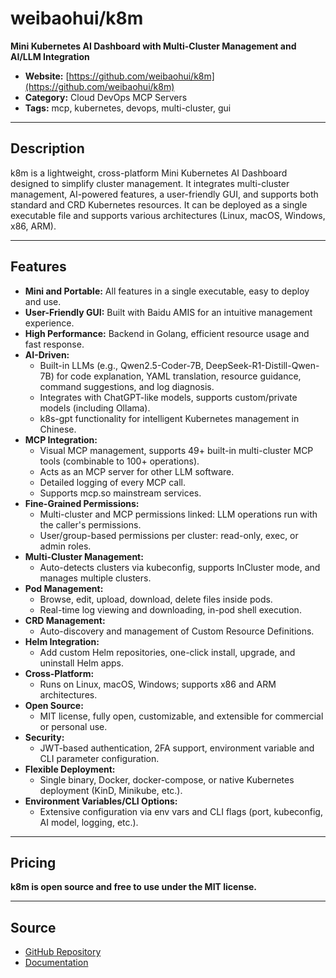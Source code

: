 # weibaohui/k8m

**Mini Kubernetes AI Dashboard with Multi-Cluster Management and AI/LLM Integration**

- **Website:** [https://github.com/weibaohui/k8m](https://github.com/weibaohui/k8m)
- **Category:** Cloud DevOps MCP Servers
- **Tags:** mcp, kubernetes, devops, multi-cluster, gui

---

## Description

k8m is a lightweight, cross-platform Mini Kubernetes AI Dashboard designed to simplify cluster management. It integrates multi-cluster management, AI-powered features, a user-friendly GUI, and supports both standard and CRD Kubernetes resources. It can be deployed as a single executable file and supports various architectures (Linux, macOS, Windows, x86, ARM).

---

## Features

- **Mini and Portable:** All features in a single executable, easy to deploy and use.
- **User-Friendly GUI:** Built with Baidu AMIS for an intuitive management experience.
- **High Performance:** Backend in Golang, efficient resource usage and fast response.
- **AI-Driven:**
  - Built-in LLMs (e.g., Qwen2.5-Coder-7B, DeepSeek-R1-Distill-Qwen-7B) for code explanation, YAML translation, resource guidance, command suggestions, and log diagnosis.
  - Integrates with ChatGPT-like models, supports custom/private models (including Ollama).
  - k8s-gpt functionality for intelligent Kubernetes management in Chinese.
- **MCP Integration:**
  - Visual MCP management, supports 49+ built-in multi-cluster MCP tools (combinable to 100+ operations).
  - Acts as an MCP server for other LLM software.
  - Detailed logging of every MCP call.
  - Supports mcp.so mainstream services.
- **Fine-Grained Permissions:**
  - Multi-cluster and MCP permissions linked: LLM operations run with the caller's permissions.
  - User/group-based permissions per cluster: read-only, exec, or admin roles.
- **Multi-Cluster Management:**
  - Auto-detects clusters via kubeconfig, supports InCluster mode, and manages multiple clusters.
- **Pod Management:**
  - Browse, edit, upload, download, delete files inside pods.
  - Real-time log viewing and downloading, in-pod shell execution.
- **CRD Management:**
  - Auto-discovery and management of Custom Resource Definitions.
- **Helm Integration:**
  - Add custom Helm repositories, one-click install, upgrade, and uninstall Helm apps.
- **Cross-Platform:**
  - Runs on Linux, macOS, Windows; supports x86 and ARM architectures.
- **Open Source:**
  - MIT license, fully open, customizable, and extensible for commercial or personal use.
- **Security:**
  - JWT-based authentication, 2FA support, environment variable and CLI parameter configuration.
- **Flexible Deployment:**
  - Single binary, Docker, docker-compose, or native Kubernetes deployment (KinD, Minikube, etc.).
- **Environment Variables/CLI Options:**
  - Extensive configuration via env vars and CLI flags (port, kubeconfig, AI model, logging, etc.).

---

## Pricing

**k8m is open source and free to use under the MIT license.**

---

## Source

- [GitHub Repository](https://github.com/weibaohui/k8m)
- [Documentation](https://github.com/weibaohui/k8m#readme)
